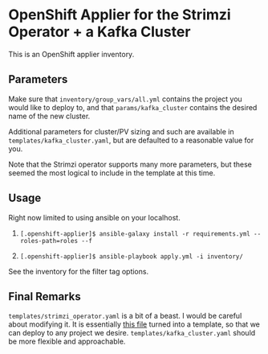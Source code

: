 # OpenShift Applier for the Strimzi Operator + a Kafka Cluster

This is an OpenShift applier inventory.

## Parameters

Make sure that `inventory/group_vars/all.yml` contains the project you would like to deploy to, and that `params/kafka_cluster` contains the desired name of the new cluster.

Additional parameters for cluster/PV sizing and such are available in `templates/kafka_cluster.yaml`, but are defaulted to a reasonable value for you.

Note that the Strimzi operator supports many more parameters, but these seemed the most logical to include in the template at this time.

## Usage

Right now limited to using ansible on your localhost.

1. `[.openshift-applier]$ ansible-galaxy install -r requirements.yml --roles-path=roles --f`

2. `[.openshift-applier]$ ansible-playbook apply.yml -i inventory/`

See the inventory for the filter tag options.

## Final Remarks

`templates/strimzi_operator.yaml` is a bit of a beast. I would be careful about modifying it. It is essentially [this file](https://github.com/strimzi/strimzi-kafka-operator/releases/download/0.9.0/strimzi-cluster-operator-0.9.0.yaml) turned into a template, so that we can deploy to any project we desire. `templates/kafka_cluster.yaml` should be more flexible and approachable.